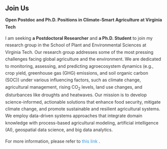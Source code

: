 <h1 id="Join Us"></h1>

<h2 style="margin: 0px 0px 10px;">Join Us</h2>

<div style="font-size: 14px; line-height: 1.6; color: #333;">
  <p><strong>Open Postdoc and Ph.D. Positions in Climate-Smart Agriculture at Virginia Tech</strong></p>
  <p>
    I am seeking <strong>a Postdoctoral Researcher</strong> and <strong>a Ph.D. Student</strong> to join my research group in the School of Plant and Environmental Sciences at Virginia Tech. Our research group addresses some of the most pressing challenges facing global agriculture and the environment. We are dedicated to monitoring, assessing, and predicting agroecosystem dynamics (e.g., crop yield, greenhouse gas (GHG) emissions, and soil organic carbon (SOC)) under various influencing factors, such as climate change, agricultural management, rising CO<sub>2</sub> levels, land use changes, and disturbances like droughts and heatwaves. Our mission is to develop science-informed, actionable solutions that enhance food security, mitigate climate change, and promote sustainable and resilient agricultural systems. We employ data-driven systems approaches that integrate domain knowledge with process-based agricultural modeling, artificial intelligence (AI), geospatial data science, and big data analytics.
  </p>
  <p>
    For more information, please refer to 
    <a href="https://drive.google.com/file/d/18I8OFa5CPjW6jzNF0jPXt7Ak_y4yt8xy/view?usp=sharing" target="_blank" style="color: #2f95de; text-decoration: none;">
      this link
    </a>.
  </p>
</div>
